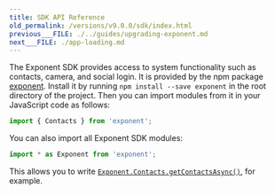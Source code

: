```yaml
---
title: SDK API Reference
old_permalink: /versions/v9.0.0/sdk/index.html
previous___FILE: ./../guides/upgrading-exponent.md
next___FILE: ./app-loading.md
---
```


The Exponent SDK provides access to system functionality such as contacts, camera, and social login. It is provided by the npm package [exponent](https://www.npmjs.com/package/exponent). Install it by running `npm install --save exponent` in the root directory of the project. Then you can import modules from it in your JavaScript code as follows:

```javascript
import { Contacts } from 'exponent';
```

You can also import all Exponent SDK modules:

```javascript
import * as Exponent from 'exponent';
```

This allows you to write [`Exponent.Contacts.getContactsAsync()`](/versions/v9.0.0/sdk/contacts#Exponent.Contacts.getContactsAsync "Exponent.Contacts.getContactsAsync"), for example.
